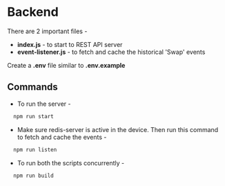 
# Backend

There are 2 important files - 
- **index.js** - to start to REST API server
- **event-listener.js** - to fetch and cache the historical 'Swap' events

Create a **.env** file similar to **.env.example**


## Commands

- To run the server -

```bash
  npm run start
```


- Make sure redis-server is active in the device. Then run this command  to fetch and cache the events -

```bash
  npm run listen
```

- To run both the scripts concurrently - 

```bash
  npm run build
```